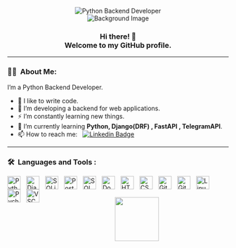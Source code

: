 <p 
     align="center" style="padding-bottom:0; margin-bottom:0;">
    <img src="https://readme-typing-svg.herokuapp.com/?lines=Python+Backend+Developer&font=Fira%20Code&center=true&width=380&height=50" alt="Python Backend Developer">
    <br>
    <img src="https://media3.giphy.com/media/qgQUggAC3Pfv687qPC/giphy.gif" alt="Background Image">
     

</p>

<p align="center" style="padding-bottom:0; margin-bottom:0;">
    <h3 align="center">Hi there! 👋
    <!-- <br /> I'm Alex. -->
    <br /> Welcome to my GitHub profile.
    </h3>
</p>

---

### 👨‍💻 &nbsp;About Me:
I’m a Python Backend Developer.

- 💪 I like to write code.
- 🔭 I’m developing a backend for web applications.
- ⚡ I’m constantly learning new things.
- 🌱 I’m currently learning **Python, Django(DRF) , FastAPI , TelegramAPI**.
- 📫 How to reach me: &nbsp; [![Linkedin Badge](https://img.shields.io/badge/-Oleksandr--Brusyltsev-blue?style=flat&logo=Linkedin&logoColor=white)](https://www.linkedin.com/in/oleksandr-brusyltsev/)
   
</a>

---

### 🛠 &nbsp;Languages and Tools :

<!-- <br /> -->

<img align="left" alt="Python" width="30px" style="padding-right:10px;" src="https://cdn.jsdelivr.net/gh/devicons/devicon/icons/python/python-original.svg" />
<img align="left" alt="Django" width="30px" style="padding-right:10px;" src="https://cdn.jsdelivr.net/gh/devicons/devicon/icons/django/django-plain.svg" />
<!-- <img align="left" alt="Flask" width="30px" style="padding-right:10px;" src="https://cdn.jsdelivr.net/gh/devicons/devicon/icons/flask/flask-original.svg" /> -->

<!-- <img align="left" alt="Flask" width="30px" style="padding-right:10px;" src="https://devicons.railway.app/i/flask-light.svg" /> -->

<img align="left" alt="SQLite" width="30px" style="padding-right:10px;" src="https://cdn.jsdelivr.net/gh/devicons/devicon/icons/sqlite/sqlite-original.svg" />
<img align="left" alt="PostgreSQL" width="30px" style="padding-right:10px;" src="https://cdn.jsdelivr.net/gh/devicons/devicon/icons/postgresql/postgresql-original.svg" />
<img align="left" alt="SQLAlchemy" width="30px" style="padding-right:10px;" src="https://cdn.jsdelivr.net/gh/devicons/devicon/icons/sqlalchemy/sqlalchemy-original.svg" />

<img align="left" alt="Docker" width="30px" style="padding-right:10px;" src="https://cdn.jsdelivr.net/gh/devicons/devicon/icons/docker/docker-original.svg" />

<img align="left" alt="HTML" width="30px" style="padding-right:10px;" src="https://cdn.jsdelivr.net/gh/devicons/devicon/icons/html5/html5-plain.svg" />
<img align="left" alt="CSS" width="30px" style="padding-right:10px;" src="https://cdn.jsdelivr.net/gh/devicons/devicon/icons/css3/css3-plain.svg" />

<img align="left" alt="Git" width="30px" style="padding-right:10px;" src="https://cdn.jsdelivr.net/gh/devicons/devicon/icons/git/git-original.svg" />
<img align="left" alt="GitHub" width="30px" style="padding-right:10px;" src="https://devicons.railway.app/i/github-light.svg" />

<img align="left" alt="Linux" width="30px" style="padding-right:10px;" src="https://cdn.jsdelivr.net/gh/devicons/devicon/icons/linux/linux-original.svg" />
<!-- <img align="left" alt="Ubuntu" width="30px" style="padding-right:10px;" src="https://cdn.jsdelivr.net/gh/devicons/devicon/icons/ubuntu/ubuntu-plain.svg" /> -->

<img align="left" alt="Pycharm" width="30px" style="padding-right:10px;" src="https://cdn.jsdelivr.net/gh/devicons/devicon/icons/pycharm/pycharm-original.svg" />
<img align="left" alt="VSCode" width="30px" style="padding-right:10px;" src="https://cdn.jsdelivr.net/gh/devicons/devicon/icons/vscode/vscode-original.svg" />

<br />
<br />

<!-- - [Сертификат Python-разработчик]()
- [Резюме]() -->



<div align="center">
    <p>
        <img src="https://media.giphy.com/media/M9gbBd9nbDrOTu1Mqx/giphy.gif" width="100"/>

</div>
